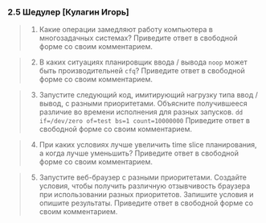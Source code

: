 ### 2.5 Шедулер [Кулагин Игорь]
>1. Какие операции замедляют работу компьютера в многозадачных системах? Приведите ответ в свободной форме со своим комментарием.

>2. В каких ситуациях планировщик ввода / вывода ```noop``` может быть производительней ```cfq```? Приведите ответ в свободной форме со своим комментарием.

>3. Запустите следующий код, имитирующий нагрузку типа ввод / вывод, с разными приоритетами. Объясните получившееся различие во времени исполнения для разных запусков. ```dd if=/dev/zero of=test bs=1 count=10000000``` Приведите ответ в свободной форме со своим комментарием.

>4. При каких условиях лучше увеличить time slice планирования, а когда лучше уменьшить? Приведите ответ в свободной форме со своим комментарием.

>5. Запустите веб-браузер с разными приоритетами. Создайте условия, чтобы получить различную отзывчивость браузера при использовании разных приоритетов. Запишите условия и опишите результаты. Приведите ответ в свободной форме со своим комментарием.